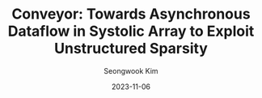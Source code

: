 ---
layout: publication_info  # FIXED! DO NOT CHANGE!
author: "Seongwook Kim"   # your name (do not specify the publication authors, please specify publication authors at "pub_authors")
title:  "Conveyor: Towards Asynchronous Dataflow in Systolic Array to Exploit Unstructured Sparsity"  # publication title
date:   2023-11-06  # publication date (not the blog posting date...)

description: |  # provide a brief explanation of your work!
    Systolic array (SA) architecture efficiently offers parallel computation using a simple data movement across processing elements.

params:
    pub_authors:  # publication authors
        - "/members/seongwook_kim"    # if you have author URL in this website, specify the author using the URL
        - "/members/gwangeun_byeon"   
        - "Sihyung Kim"               # if you don't have author URL in this website, specify the name instead... (or you can add lab member to "/members/")
        - "/members/hyungjin_kim"
        - "/members/seokin_hong"

    pub_venue: "2023 IEEE 41st International Conference on Computer Design (ICCD)"  # full venue name (conference and journal name)

    pub_url: https://ieeexplore.ieee.org/abstract/document/10361012/  # URL to get access to the publication (comment this line if you don't have publicaiton URL)
    pub_thumbnail: "thumbnail.png"  # image of the thumbnail (comment this line if you don't have any thumbnail to reveal)

    pub_abstract: |  # abstract of your publication
        Systolic array (SA) architecture efficiently offers parallel computation using a simple data movement across processing elements. However, their rigid structure and synchronous dataflow limit flexibility in handling sparse computations, resulting in underutilized resources and suboptimal performance. In this paper, we propose Conveyor-SA, a novel SA-based accelerator architecture leveraging asynchronous dataflow for unstructured sparsity exploitation. Conveyor-SA introduces three core mechanisms: Chunk Propagation for parallel data processing, PE Grouping to accelerate efficiently both sparse and dense CNN models, and Conveyor Queue for load imbalance mitigation. Our experimental results demonstrate that Conveyor-SA achieves an average speedup of 1.68x over the competitors while processing conventional CNN models. In addition, Conveyor-SA delivers 1.42x speedup over state-of-the-art sparse SA architecture while remarkably reducing the chip area requirement by 19.5%.

    pub_keywords:  # keywords of your publication
        - Deep Neural Network
        - Convolutional Neural Network
        - Systolic Array

    # Publication Classes: choose one of the class specified below (see more details at "config.yaml")
    #   - ACC : Accelerator
    #   - MS  : Memory System
    #   - CA  : Computer Architecture
    #   - OS  : Operating Systems
    #   - NDP : Near Data Processing / Processing In Memory
    pub_class: "ACC"  # choose any class of the publication
---